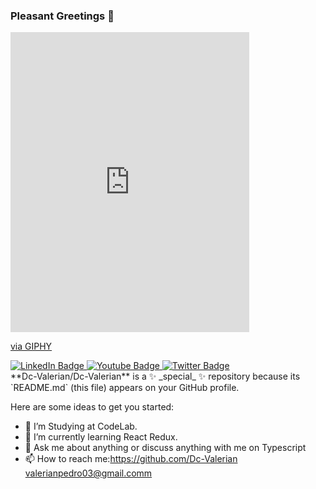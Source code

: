 ### Pleasant Greetings 👋
<iframe src="https://giphy.com/embed/M9gbBd9nbDrOTu1Mqx" width="382" height="480" frameBorder="0" class="giphy-embed" allowFullScreen></iframe><p><a href="https://giphy.com/gifs/hacktiv8-coding-codingfromhome-fromhome-M9gbBd9nbDrOTu1Mqx">via GIPHY</a></p>


<div id="badges">
  <a href="your-linkedin-URL">
    <img src="https://img.shields.io/badge/LinkedIn-blue?style=for-the-badge&logo=linkedin&logoColor=white" alt="LinkedIn Badge"/>
  </a>
  <a href="your-youtube-URL">
    <img src="https://img.shields.io/badge/YouTube-red?style=for-the-badge&logo=youtube&logoColor=white" alt="Youtube Badge"/>
  </a>
  <a href="your-twitter-URL">
    <img src="https://img.shields.io/badge/Twitter-blue?style=for-the-badge&logo=twitter&logoColor=white" alt="Twitter Badge"/>
  </a>
</div>
**Dc-Valerian/Dc-Valerian** is a ✨ _special_ ✨ repository because its `README.md` (this file) appears on your GitHub profile.

Here are some ideas to get you started:

- 🔭 I’m Studying at CodeLab.
- 🌱 I’m currently learning React Redux.
- 💬 Ask me about anything or discuss anything with me on Typescript 
- 📫 How to reach me:https://github.com/Dc-Valerian valerianpedro03@gmail.comm


